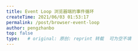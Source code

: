 ```yaml
---
title: Event Loop 浏览器端的事件循环
createTime: 2021/06/03 01:53:17
permalink: /post/browser-event-loop
author: pengzhanbo
top: false
type:   # original: 原创: reprint 转载  可为空不填
---
```

